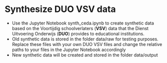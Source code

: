 # Synthesize DUO VSV data  
- Use the Jupyter Notebook synth_ceda.ipynb to create synthetic data based on the Voortijdig schoolverlaters (**VSV**) data that the Dienst Uitvoering Onderwijs (**DUO**) provides to educational institutions. 
- Old synthetic data is stored in the folder data/raw for testing purposes. Replace these files with your own DUO VSV files and change the relative paths to your files in the Jupyter Notebook accordingly
- New synthetic data will be created and stored in the folder data/output 
